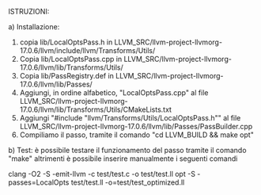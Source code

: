 ISTRUZIONI:

a) Installazione:
1) copia lib/LocalOptsPass.h in LLVM_SRC/llvm-project-llvmorg-17.0.6/llvm/include/llvm/Transforms/Utils/
2) Copia lib/LocalOptsPass.cpp in LLVM_SRC/llvm-project-llvmorg-17.0.6/llvm/lib/Transforms/Utils/
3) Copia lib/PassRegistry.def in LLVM_SRC/llvm-project-llvmorg-17.0.6/llvm/lib/Passes/
4) Aggiungi, in ordine alfabetico, "LocalOptsPass.cpp" al file  LLVM_SRC/llvm-project-llvmorg-17.0.6/llvm/lib/Transforms/Utils/CMakeLists.txt
5) Aggiungi "#include "llvm/Transforms/Utils/LocalOptsPass.h"" al file LLVM_SRC/llvm-project-llvmorg-17.0.6/llvm/lib/Passes/PassBuilder.cpp
6) Compiliamo il passo, tramite il comando "cd LLVM_BUILD && make opt"

b) Test:
è possibile testare il funzionamento del passo tramite il comando "make"
altrimenti è possibile inserire manualmente i seguenti comandi

clang -O2 -S -emit-llvm -c test/test.c -o test/test.ll
opt -S -passes=LocalOpts test/test.ll -o=test/test_optimized.ll
